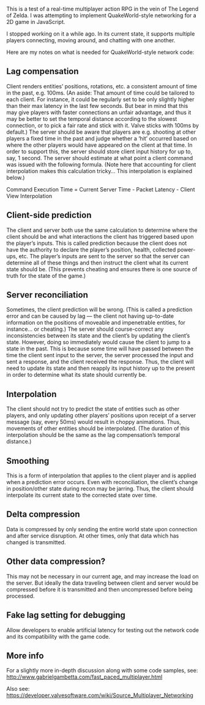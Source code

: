 This is a test of a real-time multiplayer action RPG in the vein of The Legend of Zelda. I was attempting to implement QuakeWorld-style networking for a 2D game in JavaScript.

I stopped working on it a while ago. In its current state, it supports multiple players connecting, moving around, and chatting with one another.

Here are my notes on what is needed for QuakeWorld-style network code:

## Lag compensation
Client renders entities’ positions, rotations, etc. a consistent amount of time in the past, e.g. 100ms. (An aside: That amount of time could be tailored to each client. For instance, it could be regularly set to be only slightly higher than their max latency in the last few seconds. But bear in mind that this may give players with faster connections an unfair advantage, and thus it may be better to set the temporal distance according to the slowest connection, or to pick a fair rate and stick with it. Valve sticks with 100ms by default.) The server should be aware that players are e.g. shooting at other players a fixed time in the past and judge whether a ‘hit’ occurred based on where the other players would have appeared on the client at that time. In order to support this, the server should store client input history for up to, say, 1 second. The server should estimate at what point a client command was issued with the following formula. (Note here that accounting for client interpolation makes this calculation tricky… This interpolation is explained below.)

Command Execution Time = Current Server Time - Packet Latency - Client View Interpolation

## Client-side prediction
The client and server both use the same calculation to determine where the client should be and what interactions the client has triggered based upon the player’s inputs. This is called prediction because the client does not have the authority to declare the player’s position, health, collected power-ups, etc. The player’s inputs are sent to the server so that the server can determine all of these things and then instruct the client what its current state should be. (This prevents cheating and ensures there is one source of truth for the state of the game.)

## Server reconciliation
Sometimes, the client prediction will be wrong. (This is called a prediction error and can be caused by lag — the client not having up-to-date information on the positions of moveable and impenetrable entities, for instance… or cheating.) The server should course-correct any inconsistencies between its state and the client’s by updating the client’s state. However, doing so immediately would cause the client to jump to a state in the past. This is because some time will have passed between the time the client sent input to the server, the server processed the input and sent a response, and the client received the response. Thus, the client will need to update its state and then reapply its input history up to the present in order to determine what its state should currently be.

## Interpolation
The client should not try to predict the state of entities such as other players, and only updating other players’ positions upon receipt of a server message (say, every 50ms) would result in choppy animations. Thus, movements of other entities should be interpolated. (The duration of this interpolation should be the same as the lag compensation’s temporal distance.)

## Smoothing
This is a form of interpolation that applies to the client player and is applied when a prediction error occurs. Even with reconciliation, the client’s change in position/other state during recon may be jarring. Thus, the client should interpolate its current state to the corrected state over time.

## Delta compression
Data is compressed by only sending the entire world state upon connection and after service disruption. At other times, only that data which has changed is transmitted.

## Other data compression?
This may not be necessary in our current age, and may increase the load on the server. But ideally the data traveling between client and server would be compressed before it is transmitted and then uncompressed before being processed.

## Fake lag setting for debugging
Allow developers to enable artificial latency for testing out the network code and its compatibility with the game code.

## More info

For a slightly more in-depth discussion along with some code samples, see: http://www.gabrielgambetta.com/fast_paced_multiplayer.html

Also see: https://developer.valvesoftware.com/wiki/Source_Multiplayer_Networking
